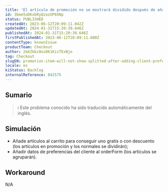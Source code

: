 ```yaml
---
title: 'El artículo de promoción no se mostrará dividido después de añadir los datos de preferencias del cliente'
id: 3bme5oDKxbRyQzozUP6XNp
status: PUBLISHED
createdAt: 2023-06-12T20:09:11.042Z
updatedAt: 2024-01-31T15:20:39.646Z
publishedAt: 2024-01-31T15:20:39.646Z
firstPublishedAt: 2023-06-12T20:09:11.600Z
contentType: knownIssue
productTeam: Checkout
author: 2mXZkbi0oi061KicTExNjo
tag: Checkout
slugEN: promotion-item-will-not-show-splitted-after-adding-client-preferences-data
locale: es
kiStatus: Backlog
internalReference: 842575
---
```


## Sumario

>ℹ️ Este problema conocido ha sido traducido automáticamente del inglés.



## Simulación



- Añade artículos al carrito para conseguir uno gratis o con descuento (los artículos en promoción y los normales se dividirán);
- Añadir datos de preferencias del cliente al orderForm (los artículos se agruparán).



## Workaround


N/A




